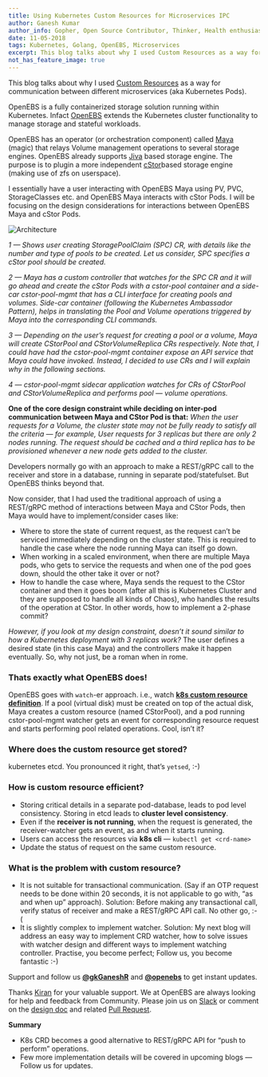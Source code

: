 ```yaml
---
title: Using Kubernetes Custom Resources for Microservices IPC
author: Ganesh Kumar
author_info: Gopher, Open Source Contributor, Thinker, Health enthusiast
date: 11-05-2018
tags: Kubernetes, Golang, OpenEBS, Microservices
excerpt: This blog talks about why I used Custom Resources as a way for communication between different microservices (aka Kubernetes Pods).
not_has_feature_image: true
---
```


This blog talks about why I used [Custom Resources](https://kubernetes.io/docs/concepts/api-extension/custom-resources) as a way for communication between different microservices (aka Kubernetes Pods).

OpenEBS is a fully containerized storage solution running within Kubernetes. Infact [OpenEBS](https://openebs.io/docs) extends the Kubernetes cluster functionality to manage storage and stateful workloads.

OpenEBS has an operator (or orchestration component) called [Maya](https://github.com/openebs/maya) (magic) that relays Volume management operations to several storage engines. OpenEBS already supports [Jiva](https://github.com/openebs/jiva) based storage engine. The purpose is to plugin a more independent [cStor](https://github.com/openebs/cstor)based storage engine (making use of zfs on userspace).

I essentially have a user interacting with OpenEBS Maya using PV, PVC, StorageClasses etc. and OpenEBS Maya interacts with cStor Pods. I will be focusing on the design considerations for interactions between OpenEBS Maya and cStor Pods.

![Architecture](/images/blog/architecture.png)

_1 — Shows user creating StoragePoolClaim (SPC) CR, with details like the number and type of pools to be created. Let us consider, SPC specifies a cStor pool should be created._

_2 — Maya has a custom controller that watches for the SPC CR and it will go ahead and create the cStor Pods with a cstor-pool container and a side-car cstor-pool-mgmt that has a CLI interface for creating pools and volumes. Side-car container (following the Kubernetes Ambassador Pattern), helps in translating the Pool and Volume operations triggered by Maya into the corresponding CLI commands._

_3 — Depending on the user’s request for creating a pool or a volume, Maya will create CStorPool and CStorVolumeReplica CRs respectively. Note that, I could have had the cstor-pool-mgmt container expose an API service that Maya could have invoked. Instead, I decided to use CRs and I will explain why in the following sections._

_4 — cstor-pool-mgmt sidecar application watches for CRs of CStorPool and CStorVolumeReplica and performs pool — volume operations._

**One of the core design constraint while deciding on inter-pod communication between Maya and CStor Pod is that:** _When the user requests for a Volume, the cluster state may not be fully ready to satisfy all the criteria — for example, User requests for 3 replicas but there are only 2 nodes running. The request should be cached and a third replica has to be provisioned whenever a new node gets added to the cluster._

Developers normally go with an approach to make a REST/gRPC call to the receiver and store in a database, running in separate pod/statefulset. But OpenEBS thinks beyond that.

Now consider, that I had used the traditional approach of using a REST/gRPC method of interactions between Maya and CStor Pods, then Maya would have to implement/consider cases like:

- Where to store the state of current request, as the request can’t be serviced immediately depending on the cluster state. This is required to handle the case where the node running Maya can itself go down.
- When working in a scaled environment, when there are multiple Maya pods, who gets to service the requests and when one of the pod goes down, should the other take it over or not?
- How to handle the case where, Maya sends the request to the CStor container and then it goes boom (after all this is Kubernetes Cluster and they are supposed to handle all kinds of Chaos), who handles the results of the operation at CStor. In other words, how to implement a 2-phase commit?

_However, if you look at my design constraint, doesn’t it sound similar to how a Kubernetes deployment with 3 replicas work?_ The user defines a desired state (in this case Maya) and the controllers make it happen eventually. So, why not just, be a roman when in rome.

### Thats exactly what OpenEBS does!

OpenEBS goes with `watch`-er approach. i.e., watch [**k8s custom resource definition**](https://kubernetes.io/docs/concepts/api-extension/custom-resources). If a pool (virtual disk) must be created on top of the actual disk, Maya creates a custom resource (named CStorPool), and a pod running cstor-pool-mgmt watcher gets an event for corresponding resource request and starts performing pool related operations. Cool, isn’t it?

### Where does the custom resource get stored?

kubernetes etcd. You pronounced it right, that’s `yetsed`, :-)

### How is custom resource efficient?

- Storing critical details in a separate pod-database, leads to pod level consistency. Storing in etcd leads to **cluster level consistency**.
- Even if the **receiver is not running**, when the request is generated, the receiver-watcher gets an event, as and when it starts running.
- Users can access the resources via **k8s cli** — `kubectl get <crd-name>`
- Update the status of request on the same custom resource.

### What is the problem with custom resource?

- It is not suitable for transactional communication. (Say if an OTP request needs to be done within 20 seconds, it is not applicable to go with, “as and when up” approach).
  Solution: Before making any transactional call, verify status of receiver and make a REST/gRPC API call. No other go, :-(
- It is slightly complex to implement watcher.
  Solution: My next blog will address an easy way to implement CRD watcher, how to solve issues with watcher design and different ways to implement watching controller. Practise, you become perfect; Follow us, you become fantastic :-)

Support and follow us [**@gkGaneshR**](https://twitter.com/gkGaneshR) and [**@openebs**](https://twitter.com/openebs) to get instant updates.

Thanks [Kiran](https://twitter.com/kiranmova) for your valuable support. We at OpenEBS are always looking for help and feedback from Community. Please join us on [Slack](https://slack.openebs.io/) or comment on the [design doc](https://docs.google.com/document/d/1Q5W3uHktHa-vOm8oGp-3kpAQ3V1tvyk5AYmxxtf57Rg/edit?usp=sharing) and related [Pull Request](https://github.com/openebs/maya/pull/284).

**Summary**

- K8s CRD becomes a good alternative to REST/gRPC API for “push to perform” operations.
- Few more implementation details will be covered in upcoming blogs — Follow us for updates.
